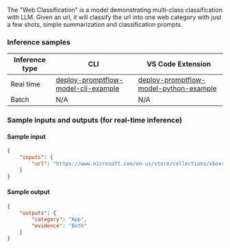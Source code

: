 The "Web Classification" is a model demonstrating multi-class classification with LLM. Given an url, it will classify the url into one web category with just a few shots, simple summarization and classification prompts.


### Inference samples

Inference type|CLI|VS Code Extension
|--|--|--|
Real time|<a href="https://microsoft.github.io/promptflow/how-to-guides/deploy-a-flow/index.html" target="_blank">deploy-promptflow-model-cli-example</a>|<a href="https://microsoft.github.io/promptflow/how-to-guides/deploy-a-flow/index.html" target="_blank">deploy-promptflow-model-python-example</a>
Batch | N/A | N/A

### Sample inputs and outputs (for real-time inference)

#### Sample input
```json
{
    "inputs": {
        "url": "https://www.microsoft.com/en-us/store/collections/xboxseriessconsoles?icid=CNav_Xbox_Series_S"
    }
}
```

#### Sample output
```json
{
    "outputs": {
        "category": "App",
        "evidence": "Both"
    }
}
```